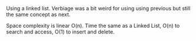 Using a linked list. Verbiage was a bit weird for using using previous but still the same concept as next.

Space complexity is linear O(n). Time the same as a Linked List, O(n) to search and access, O(1) to insert and delete.
